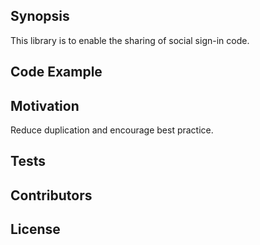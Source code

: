 ## Synopsis

This library is to enable the sharing of social sign-in code.

## Code Example


## Motivation

Reduce duplication and encourage best practice.

## Tests


## Contributors


## License
